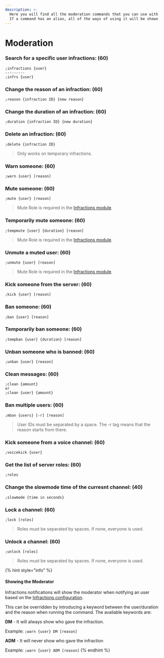 ```yaml
---
description: >-
  Here you will find all the moderation commands that you can use with TutoPro.
  If a command has an alias, all of the ways of using it will be shown.
---
```


# Moderation

### Search for a specific user infractions: \(60\)

```text
;infractions {user}
---------
;infrs {user}
```

### Change the reason of an infraction: \(60\)

```text
;reason {infraction ID} {new reason}
```

### Change the duration of an infraction: \(60\)

```text
;duration {infraction ID} {new duration}
```

### Delete an infraction: \(60\)

```text
;delete {infraction ID}
```

> Only works on temporary infractions.

### Warn someone: \(60\)

```text
;warn {user} [reason]
```

### Mute someone: \(60\)

```text
;mute {user} [reason]
```

> Mute Role is required in the [Infractions module](../configuration/modules/infractions.md).

### Temporarily mute someone: \(60\)

```text
;tempmute {user} {duration} [reason]
```

> Mute Role is required in the [Infractions module](../configuration/modules/infractions.md).

### Unmute a muted user: \(60\)

```text
;unmute {user} [reason]
```

> Mute Role is required in the [Infractions module](../configuration/modules/infractions.md).

### Kick someone from the server: \(60\)

```text
;kick {user} [reason]
```

### Ban someone: \(60\)

```text
;ban {user} [reason]
```

### Temporarily ban someone: \(60\)

```text
;tempban {user} {duration} [reason]
```

### Unban someone who is banned: \(60\)

```text
;unban {user} [reason]
```

### Clean messages: \(60\)

```text
;clean {amount}
or
;clean {user} {amount}
```

### Ban multiple users: \(60\)

```text
;mban {users} [-r] [reason]
```

> User IDs must be separated by a space. The -r tag means that the reason starts from there.

### Kick someone from a voice channel: \(60\)

```text
;voicekick {user}
```

### Get the list of server roles: \(60\)

```text
;roles
```

### Change the slowmode time of the curresnt channel: \(40\)

```text
;slowmode {time in seconds}
```

### Lock a channel: \(60\)

```text
;lock [roles]
```

> Roles must be separated by spaces. If none, everyone is used.

### Unlock a channel: \(60\)

```text
;unlock [roles]
```

> Roles must be separated by spaces. If none, everyone is used.

{% hint style="info" %}
#### Showing the Moderator

Infractions notifications will show the moderator when notifying an user based on the [Infractions configuration](../configuration/modules/infractions.md).

This can be overridden by introducing a keyword between the user/duration and the reason when running the command. The available keywords are:

**DM** - It will always show who gave the infraction.

Example: `;warn {user} DM [reason]`

**ADM** - It will never show who gave the infraction

Example: `;warn {user} ADM [reason]`
{% endhint %}




